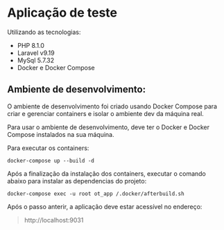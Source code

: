 # Aplicação de teste

Utilizando as tecnologias:

-   PHP 8.1.0
-   Laravel v9.19
-   MySql 5.7.32
-   Docker e Docker Compose

## Ambiente de desenvolvimento:

O ambiente de desenvolvimento foi criado usando Docker Compose para criar e
gerenciar containers e isolar o ambiente dev da máquina real.

Para usar o ambiente de desenvolvimento, deve ter o Docker e Docker Compose instalados na sua máquina.

Para executar os containers:

```
docker-compose up --build -d
```

Após a finalização da instalação dos containers,
executar o comando abaixo para instalar as dependencias do projeto:

```
docker-compose exec -u root ot_app /.docker/afterbuild.sh
```

Após o passo anterir, a aplicação deve estar acessível no endereço:

> http://localhost:9031
